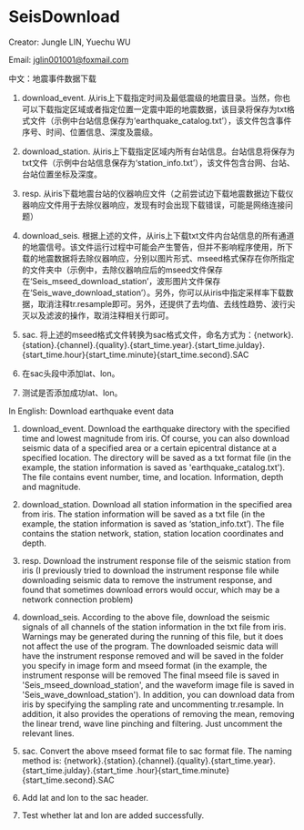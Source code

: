 # SeisDownload
Creator: Jungle LIN, Yuechu WU

Email: jglin001001@foxmail.com

中文：地震事件数据下载
1. download_event.  从iris上下载指定时间及最低震级的地震目录。当然，你也可以下载指定区域或者指定位置一定震中距的地震数据，该目录将保存为txt格式文件（示例中台站信息保存为‘earthquake_catalog.txt’），该文件包含事件序号、时间、位置信息、深度及震级。
   
2. download_station.  从iris上下载指定区域内所有台站信息。台站信息将保存为txt文件（示例中台站信息保存为‘station_info.txt’），该文件包含台网、台站、台站位置坐标及深度。

3. resp. 从iris下载地震台站的仪器响应文件（之前尝试边下载地震数据边下载仪器响应文件用于去除仪器响应，发现有时会出现下载错误，可能是网络连接问题）

4. download_seis.  根据上述的文件，从iris上下载txt文件内台站信息的所有通道的地震信号。该文件运行过程中可能会产生警告，但并不影响程序使用，所下载的地震数据将去除仪器响应，分别以图片形式、mseed格式保存在你所指定的文件夹中（示例中，去除仪器响应后的mseed文件保存在‘Seis_mseed_download_station’，波形图片文件保存在‘Seis_wave_download_station’）。另外，你可以从iris中指定采样率下载数据，取消注释tr.resample即可。另外，还提供了去均值、去线性趋势、波行尖灭以及滤波的操作，取消注释相关行即可。

5. sac.  将上述的mseed格式文件转换为sac格式文件，命名方式为：{network}.{station}.{channel}.{quality}.{start_time.year}.{start_time.julday}.{start_time.hour}{start_time.minute}{start_time.second}.SAC
   
6. 在sac头段中添加lat、lon。

7. 测试是否添加成功lat、lon。

In English: Download earthquake event data
1. download_event. Download the earthquake directory with the specified time and lowest magnitude from iris. Of course, you can also download seismic data of a specified area or a certain epicentral distance at a specified location. The directory will be saved as a txt format file (in the example, the station information is saved as 'earthquake_catalog.txt'). The file contains event number, time, and location. Information, depth and magnitude.
   
2. download_station. Download all station information in the specified area from iris. The station information will be saved as a txt file (in the example, the station information is saved as ‘station_info.txt’). The file contains the station network, station, station location coordinates and depth.

3. resp. Download the instrument response file of the seismic station from iris (I previously tried to download the instrument response file while downloading seismic data to remove the instrument response, and found that sometimes download errors would occur, which may be a network connection problem)

4. download_seis. According to the above file, download the seismic signals of all channels of the station information in the txt file from iris. Warnings may be generated during the running of this file, but it does not affect the use of the program. The downloaded seismic data will have the instrument response removed and will be saved in the folder you specify in image form and mseed format (in the example, the instrument response will be removed The final mseed file is saved in 'Seis_mseed_download_station', and the waveform image file is saved in 'Seis_wave_download_station'). In addition, you can download data from iris by specifying the sampling rate and uncommenting tr.resample. In addition, it also provides the operations of removing the mean, removing the linear trend, wave line pinching and filtering. Just uncomment the relevant lines.

5. sac. Convert the above mseed format file to sac format file. The naming method is: {network}.{station}.{channel}.{quality}.{start_time.year}.{start_time.julday}.{start_time .hour}{start_time.minute}{start_time.second}.SAC
   
6. Add lat and lon to the sac header.

7. Test whether lat and lon are added successfully.
